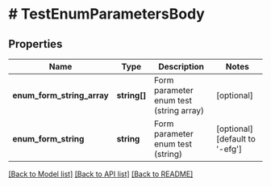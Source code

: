 # # TestEnumParametersBody

## Properties

Name | Type | Description | Notes
------------ | ------------- | ------------- | -------------
**enum_form_string_array** | **string[]** | Form parameter enum test (string array) | [optional] 
**enum_form_string** | **string** | Form parameter enum test (string) | [optional] [default to '-efg']

[[Back to Model list]](../../README.md#documentation-for-models) [[Back to API list]](../../README.md#documentation-for-api-endpoints) [[Back to README]](../../README.md)


